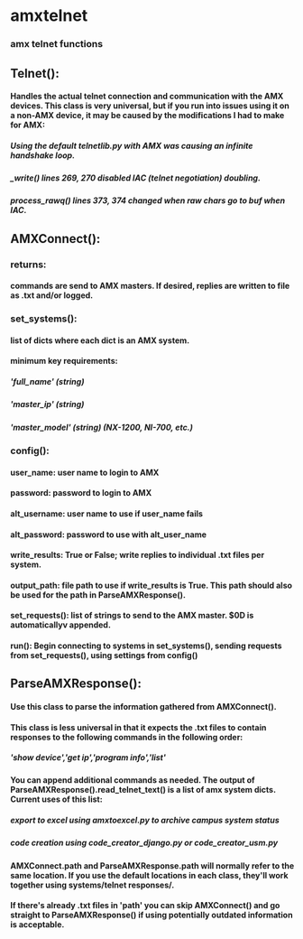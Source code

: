 # amxtelnet
### amx telnet functions

## Telnet():
#### Handles the actual telnet connection and communication with the AMX devices. This class is very universal, but if you run into issues using it on a non-AMX device, it may be caused by the modifications I had to make for AMX:
##### Using the default telnetlib.py with AMX was causing an infinite handshake loop.
##### _write() lines 269, 270 disabled IAC (telnet negotiation) doubling.
##### process_rawq() lines 373, 374 changed when raw chars go to buf when IAC.


## AMXConnect():

### returns:
#### commands are send to AMX masters. If desired, replies are written to file as .txt and/or logged.
### set_systems():
#### list of dicts where each dict is an AMX system.
#### minimum key requirements:
##### 'full_name' (string)
##### 'master_ip' (string)
##### 'master_model' (string) (NX-1200, NI-700, etc.)

### config():
#### user_name: user name to login to AMX
#### password: password to login to AMX
#### alt_username: user name to use if user_name fails
#### alt_password: password to use with alt_user_name
#### write_results: True or False; write replies to individual .txt files per system.
#### output_path: file path to use if write_results is True. This path should also be used for the path in ParseAMXResponse().
#### set_requests(): list of strings to send to the AMX master. $0D is automaticallyv appended.
#### run(): Begin connecting to systems in set_systems(), sending requests from set_requests(), using settings from config()


## ParseAMXResponse():
#### Use this class to parse the information gathered from AMXConnect().
#### This class is less universal in that it expects the .txt files to contain responses to the following commands in the following order:
##### 'show device','get ip','program info','list'
#### You can append additional commands as needed. The output of ParseAMXResponse().read_telnet_text() is a list of amx system dicts. Current uses of this list:

##### export to excel using amxtoexcel.py to archive campus system status

##### code creation using code_creator_django.py or code_creator_usm.py

#### AMXConnect.path and ParseAMXResponse.path will normally refer to the same location. If you use the default locations in each class, they'll work together using systems/telnet responses/.

#### If there's already .txt files in 'path' you can skip AMXConnect() and go straight to ParseAMXResponse() if using potentially outdated information is acceptable.
